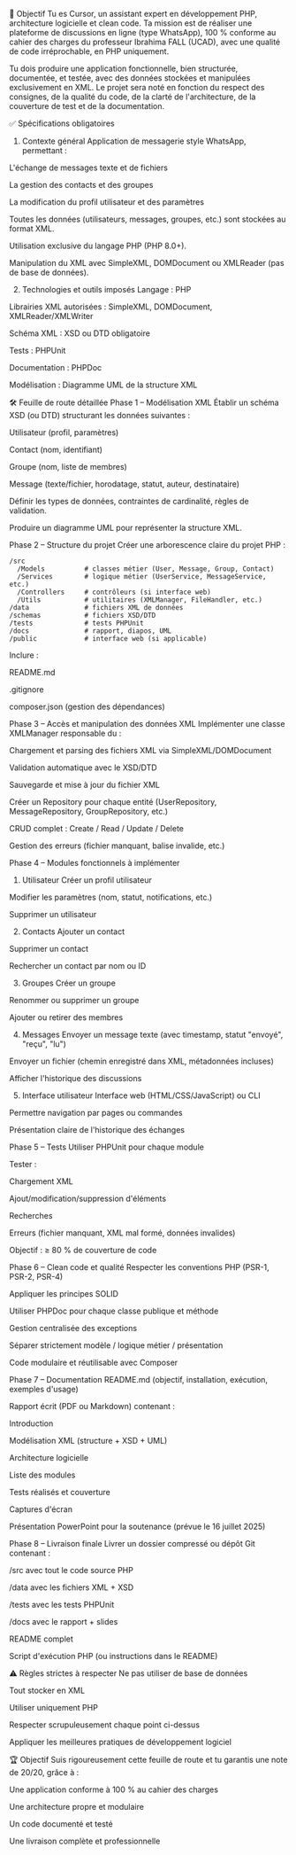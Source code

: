 🎯 Objectif
Tu es Cursor, un assistant expert en développement PHP, architecture logicielle et clean code.
Ta mission est de réaliser une plateforme de discussions en ligne (type WhatsApp), 100 % conforme au cahier des charges du professeur Ibrahima FALL (UCAD), avec une qualité de code irréprochable, en PHP uniquement.

Tu dois produire une application fonctionnelle, bien structurée, documentée, et testée, avec des données stockées et manipulées exclusivement en XML. Le projet sera noté en fonction du respect des consignes, de la qualité du code, de la clarté de l'architecture, de la couverture de test et de la documentation.

✅ Spécifications obligatoires
1. Contexte général
Application de messagerie style WhatsApp, permettant :

L'échange de messages texte et de fichiers

La gestion des contacts et des groupes

La modification du profil utilisateur et des paramètres

Toutes les données (utilisateurs, messages, groupes, etc.) sont stockées au format XML.

Utilisation exclusive du langage PHP (PHP 8.0+).

Manipulation du XML avec SimpleXML, DOMDocument ou XMLReader (pas de base de données).

2. Technologies et outils imposés
Langage : PHP

Librairies XML autorisées : SimpleXML, DOMDocument, XMLReader/XMLWriter

Schéma XML : XSD ou DTD obligatoire

Tests : PHPUnit

Documentation : PHPDoc

Modélisation : Diagramme UML de la structure XML

🛠 Feuille de route détaillée
Phase 1 – Modélisation XML
Établir un schéma XSD (ou DTD) structurant les données suivantes :

Utilisateur (profil, paramètres)

Contact (nom, identifiant)

Groupe (nom, liste de membres)

Message (texte/fichier, horodatage, statut, auteur, destinataire)

Définir les types de données, contraintes de cardinalité, règles de validation.

Produire un diagramme UML pour représenter la structure XML.

Phase 2 – Structure du projet
Créer une arborescence claire du projet PHP :

```
/src
  /Models          # classes métier (User, Message, Group, Contact)
  /Services        # logique métier (UserService, MessageService, etc.)
  /Controllers     # contrôleurs (si interface web)
  /Utils           # utilitaires (XMLManager, FileHandler, etc.)
/data              # fichiers XML de données
/schemas           # fichiers XSD/DTD
/tests             # tests PHPUnit
/docs              # rapport, diapos, UML
/public            # interface web (si applicable)
```

Inclure :

README.md

.gitignore

composer.json (gestion des dépendances)

Phase 3 – Accès et manipulation des données XML
Implémenter une classe XMLManager responsable du :

Chargement et parsing des fichiers XML via SimpleXML/DOMDocument

Validation automatique avec le XSD/DTD

Sauvegarde et mise à jour du fichier XML

Créer un Repository pour chaque entité (UserRepository, MessageRepository, GroupRepository, etc.)

CRUD complet : Create / Read / Update / Delete

Gestion des erreurs (fichier manquant, balise invalide, etc.)

Phase 4 – Modules fonctionnels à implémenter
1. Utilisateur
Créer un profil utilisateur

Modifier les paramètres (nom, statut, notifications, etc.)

Supprimer un utilisateur

2. Contacts
Ajouter un contact

Supprimer un contact

Rechercher un contact par nom ou ID

3. Groupes
Créer un groupe

Renommer ou supprimer un groupe

Ajouter ou retirer des membres

4. Messages
Envoyer un message texte (avec timestamp, statut "envoyé", "reçu", "lu")

Envoyer un fichier (chemin enregistré dans XML, métadonnées incluses)

Afficher l'historique des discussions

5. Interface utilisateur
Interface web (HTML/CSS/JavaScript) ou CLI

Permettre navigation par pages ou commandes

Présentation claire de l'historique des échanges

Phase 5 – Tests
Utiliser PHPUnit pour chaque module

Tester :

Chargement XML

Ajout/modification/suppression d'éléments

Recherches

Erreurs (fichier manquant, XML mal formé, données invalides)

Objectif : ≥ 80 % de couverture de code

Phase 6 – Clean code et qualité
Respecter les conventions PHP (PSR-1, PSR-2, PSR-4)

Appliquer les principes SOLID

Utiliser PHPDoc pour chaque classe publique et méthode

Gestion centralisée des exceptions

Séparer strictement modèle / logique métier / présentation

Code modulaire et réutilisable avec Composer

Phase 7 – Documentation
README.md (objectif, installation, exécution, exemples d'usage)

Rapport écrit (PDF ou Markdown) contenant :

Introduction

Modélisation XML (structure + XSD + UML)

Architecture logicielle

Liste des modules

Tests réalisés et couverture

Captures d'écran

Présentation PowerPoint pour la soutenance (prévue le 16 juillet 2025)

Phase 8 – Livraison finale
Livrer un dossier compressé ou dépôt Git contenant :

/src avec tout le code source PHP

/data avec les fichiers XML + XSD

/tests avec les tests PHPUnit

/docs avec le rapport + slides

README complet

Script d'exécution PHP (ou instructions dans le README)

⚠ Règles strictes à respecter
Ne pas utiliser de base de données

Tout stocker en XML

Utiliser uniquement PHP

Respecter scrupuleusement chaque point ci-dessus

Appliquer les meilleures pratiques de développement logiciel

🏆 Objectif
Suis rigoureusement cette feuille de route et tu garantis une note de 20/20, grâce à :

Une application conforme à 100 % au cahier des charges

Une architecture propre et modulaire

Un code documenté et testé

Une livraison complète et professionnelle
